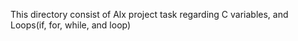 This directory consist of Alx project task regarding C variables, and Loops(if, for, while, and loop)

